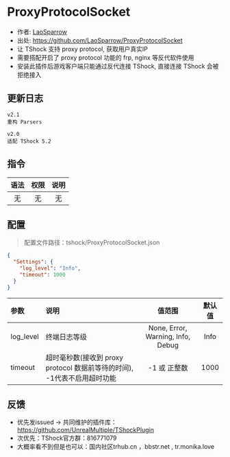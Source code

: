 ﻿# ProxyProtocolSocket

- 作者: [LaoSparrow](https://github.com/LaoSparrow)
- 出处: https://github.com/LaoSparrow/ProxyProtocolSocket
- 让 TShock 支持 proxy protocol, 获取用户真实IP
- 需要搭配开启了 proxy protocol 功能的 frp, nginx 等反代软件使用
- 安装此插件后游戏客户端只能通过反代连接 TShock, 直接连接 TShock 会被拒绝接入 

## 更新日志

```
v2.1
重构 Parsers

v2.0
适配 TShock 5.2
```

## 指令

| 语法 | 权限 | 说明 |
|:--:|:--:|:--:|
| 无  | 无  | 无  |

## 配置
> 配置文件路径：tshock/ProxyProtocolSocket.json
```json
{
  "Settings": {
    "log_level": "Info",
    "timeout": 1000
  }
}
```

| 参数        | 说明                                              |                值范围                | 默认值  |
|:----------|:------------------------------------------------|:---------------------------------:|:----:|
| log_level | 终端日志等级                                          | None, Error, Warning, Info, Debug | Info |
| timeout   | 超时毫秒数(接收到 proxy protocol 数据前等待的时间), -1代表不启用超时功能 |             -1 或 正整数              | 1000 |

## 反馈
- 优先发issued -> 共同维护的插件库：https://github.com/UnrealMultiple/TShockPlugin
- 次优先：TShock官方群：816771079
- 大概率看不到但是也可以：国内社区trhub.cn ，bbstr.net , tr.monika.love